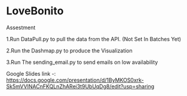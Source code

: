 # LoveBonito
Assestment

1.Run DataPull.py to pull the data from the API. (Not Set In Batches Yet)



2.Run the Dashmap.py to produce the Visualization




3.Run The sending_email.py to send emails on low availability




Google Slides link -:
https://docs.google.com/presentation/d/1ByMKOS0xrk-Sk5mVVINACnFKQLnZhARei3t9UbUqDg8/edit?usp=sharing
